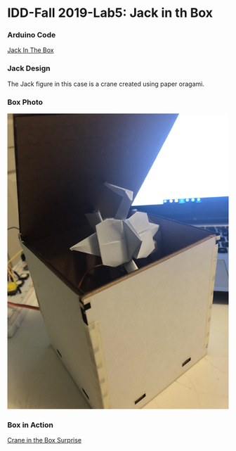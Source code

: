 # IDD-Fall 2019-Lab5: Jack in th Box

### Arduino Code

[Jack In The Box](https://github.com/ababushkin6/Interactive-Lab-Hub/blob/master/Labs/Lab%235/Lab_5_Jack_in_the_Box.ino)


### Jack Design

The Jack figure in this case is a crane created using paper oragami.

### Box Photo

![The Box](https://github.com/ababushkin6/Interactive-Lab-Hub/blob/master/Labs/Lab%235/Lab%205%20The%20Box.jpg)

### Box in Action

[Crane in the Box Surprise](https://www.youtube.com/watch?v=1pKdJo4Cfaw&feature=youtu.be)
